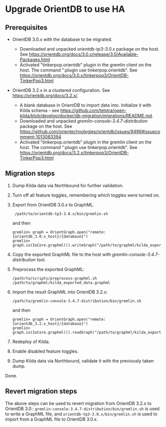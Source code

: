 # Upgrade OrientDB to use HA

## Prerequisites
* OrientDB 3.0.x with the database to be migrated.
  + Downloaded and unpacked *orientdb-tp3-3.0.x* package on the host. See https://orientdb.org/docs/3.0.x/release/3.0/Available-Packages.html
  + Activated "tinkerpop.orientdb" plugin in the gremlin client on the host.
  The command ":plugin use tinkerpop.orientdb". See https://orientdb.org/docs/3.0.x/tinkerpop3/OrientDB-TinkerPop3.html

* OrientDB 3.2.x in a clustered configuration. See https://orientdb.org/docs/3.2.x/.
  + A blank database in OrientDB to import data into. Initialize it with Kilda schema - see https://github.com/telstra/open-kilda/blob/develop/docker/db-migration/migrations/README.md.
  + Downloaded and unpacked *gremlin-console-3.4.7-distribution* package on the host. See https://github.com/orientechnologies/orientdb/issues/9496#issuecomment-1013083394
  + Activated "tinkerpop.orientdb" plugin in the gremlin client on the host.
  The command ":plugin use tinkerpop.orientdb". See https://orientdb.org/docs/3.2.x/tinkerpop3/OrientDB-TinkerPop3.html

## Migration steps

1. Dump Kilda data via Northbound for further validation.
2. Turn off all feature toggles, remembering which toggles were turned on.
3. Export from OrientDB 3.0.x to GraphML. 
   ```
    /path/to/orientdb-tp3-3.0.x/bin/gremlin.sh
    ```
   and then
    ```
    gremlin> graph = OrientGraph.open("remote:{orientdb_3.0.x_host}/{database}")
    gremlin> graph.io(IoCore.graphml()).writeGraph("/path/to/graphml/kilda_exported_data.graphml")
    ```

4. Copy the exported GraphML file to the host with *gremlin-console-3.4.7-distribution* tool.
5. Preprocess the exported GraphML:
    ```
    /path/to/scripts/preprocess-graphml.sh /path/to/graphml/kilda_exported_data.graphml
    ```

6. Import the result GraphML into OrientDB 3.2.x:
    ```
    /path/to/gremlin-console-3.4.7-distribution/bin/gremlin.sh
    ```
   and then
    ```
    gremlin> graph = OrientGraph.open("remote:{orientdb_3.2.x_host}/{database}")
    gremlin> graph.io(IoCore.graphml()).readGraph("/path/to/graphml/kilda_exported_data.graphml")
    ```
7. Redeploy of Kilda.
8. Enable disabled feature toggles.
9. Dump Kilda data via Northbound, validate it with the previously taken dump.

Done.

## Revert migration steps

The above steps can be used to revert migration from OrientDB 3.2.x to OrientDB 3.0.: `gremlin-console-3.4.7-distribution/bin/gremlin.sh` is used to write a GraphML file, and `orientdb-tp3-3.0.x/bin/gremlin.sh` is used to import from a GraphML file to OrientDB 3.0.x.

